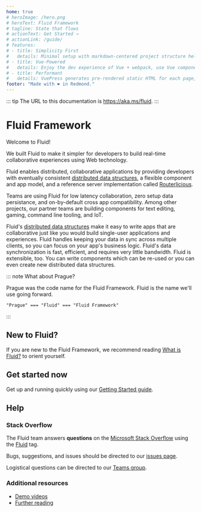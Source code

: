 ```yaml
---
home: true
# heroImage: /hero.png
# heroText: Fluid Framework
# tagline: State that flows
# actionText: Get Started →
# actionLink: /guide/
# features:
# - title: Simplicity First
#   details: Minimal setup with markdown-centered project structure helps you focus on writing.
# - title: Vue-Powered
#   details: Enjoy the dev experience of Vue + webpack, use Vue components in markdown, and develop custom themes with Vue.
# - title: Performant
#   details: VuePress generates pre-rendered static HTML for each page, and runs as an SPA once a page is loaded.
footer: "Made with ❤ in Redmond."
---
```


::: tip
The URL to this documentation is <https://aka.ms/fluid>.
:::

# Fluid Framework

Welcome to Fluid!

We built Fluid to make it simpler for developers to build real-time collaborative experiences using Web technology.

Fluid enables distributed, collaborative applications by providing developers with eventually consistent [distributed
data structures](./guide/dds.md), a flexible component and app model, and a reference server implementation called
[Routerlicious](./architecture/server/README.md).

Teams are using Fluid for low latency collaboration, zero setup data persistance, and on-by-default cross app
compatibility. Among other projects, our partner teams are building components for text editing, gaming, command line
tooling, and IoT.

Fluid's [distributed data structures](./guide/dds.md) make it easy to write apps that are collaborative just like you
would build single-user applications and experiences. Fluid handles keeping your data in sync across multiple clients,
so you can focus on your app's business logic. Fluid's data synchronization is fast, efficient, and requires very little
bandwidth. Fluid is extensible, too. You can write components which can be re-used or you can even create new
distributed data structures.

::: note What about Prague?

Prague was the code name for the Fluid Framework. Fluid is the name we'll use going forward.

`"Prague" === "Fluid" === "Fluid Framework"`

:::


## New to Fluid?

If you are new to the Fluid Framework, we recommend reading [What is Fluid?](./what-is-fluid.md) to orient yourself.

## Get started now

Get up and running quickly using our [Getting Started guide](./guide/README.md).

## Help

### Stack Overflow

The Fluid team answers **questions** on the [Microsoft Stack Overflow](https://stackoverflow.microsoft.com/) using
the [Fluid](https://stackoverflow.microsoft.com/questions/tagged/fluid) tag.

Bugs, suggestions, and issues should be directed to our [issues page](https://github.com/Microsoft/FluidFramework/issues).

Logistical questions can be directed to our [Teams group](https://teams.microsoft.com/l/team/19%3a10ccb94cae324ec2aabcd6b6322b1a25%40thread.skype/conversations?groupId=9ce27575-2f82-4689-abdb-bcff07e8063b&tenantId=72f988bf-86f1-41af-91ab-2d7cd011db47).

### Additional resources

* [Demo videos](./team/videos.md)
* [Further reading](./architecture/README.md#read-more)
